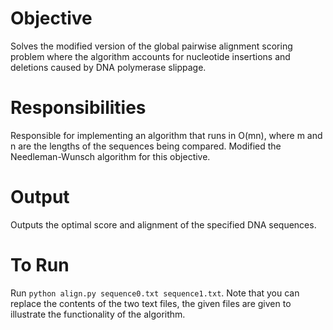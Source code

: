 # Objective
Solves the modified version of the global pairwise alignment scoring problem where the algorithm accounts for nucleotide insertions and deletions caused by DNA polymerase slippage.

# Responsibilities
Responsible for implementing an algorithm that runs in O(mn), where m and n are the lengths of the sequences being compared. Modified the Needleman-Wunsch algorithm for this objective.

# Output
Outputs the optimal score and alignment of the specified DNA sequences.

# To Run
Run ```python align.py sequence0.txt sequence1.txt```. Note that you can replace the contents of the two text files, the given files are given to illustrate the functionality of the algorithm. 
